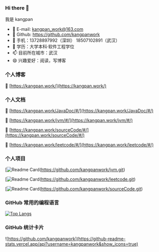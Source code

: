 ### Hi there 👋
我是 kangpan

- 🔭 E-mail: kangpan_work@163.com
- 🌱 Github: https://github.com/kangpanwork
- 👯 手机：13728897992（深圳） 18507102891（武汉）
- 💬 学历：大学本科·软件工程学位
- 📫 目前所在城市：武汉
- 😄 兴趣爱好：阅读，写博客

### 个人博客

🔭 [https://kangpan.work/](https://kangpan.work/)

### 个人文档

🔭 [https://kangpan.work/JavaDoc/#/](https://kangpan.work/JavaDoc/#/)

🔭 [https://kangpan.work/jvm/#/](https://kangpan.work/jvm/#/)

🔭 [https://kangpan.work/sourceCode/#/](https://kangpan.work/sourceCode/#/)

🔭 [https://kangpan.work/leetcode/#/](https://kangpan.work/leetcode/#/)


### 个人项目
[![Readme Card](https://github-readme-stats.vercel.app/api/pin/?username=kangpanwork&repo=jvm)(https://github.com/kangpanwork/jvm.git)

[![Readme Card](https://github-readme-stats.vercel.app/api/pin/?username=kangpanwork&repo=leetcode)(https://github.com/kangpanwork/leetcode.git)

[![Readme Card](https://github-readme-stats.vercel.app/api/pin/?username=kangpanwork&repo=sourceCode)(https://github.com/kangpanwork/sourceCode.git)



### GitHub 常用的编程语言
[![Top Langs](https://github-readme-stats.vercel.app/api/top-langs/?username=kangpanwork&layout=compact)](https://github.com/kangpanwork/jvm.git)

### GitHub 统计卡片
![https://github.com/kangpanwork](https://github-readme-stats.vercel.app/api?username=kangpanwork&show_icons=true)
